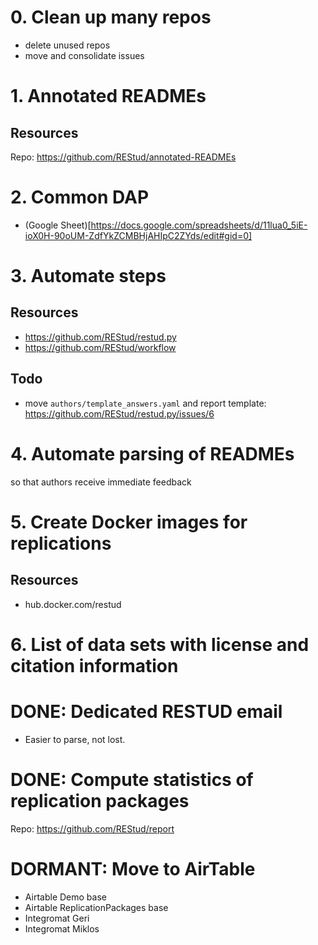 # 0. Clean up many repos
- delete unused repos
- move and consolidate issues

# 1. Annotated READMEs
## Resources
Repo: https://github.com/REStud/annotated-READMEs

# 2. Common DAP
- (Google Sheet)[https://docs.google.com/spreadsheets/d/11lua0_5iE-ioX0H-90oUM-ZdfYkZCMBHjAHIpC2ZYds/edit#gid=0]

# 3. Automate steps
## Resources
- https://github.com/REStud/restud.py
- https://github.com/REStud/workflow

## Todo
- move `authors/template_answers.yaml` and report template: https://github.com/REStud/restud.py/issues/6

# 4. Automate parsing of READMEs
so that authors receive immediate feedback

# 5. Create Docker images for replications
## Resources
- hub.docker.com/restud

# 6. List of data sets with license and citation information

# DONE: Dedicated RESTUD email
- Easier to parse, not lost.

# DONE: Compute statistics of replication packages
Repo: https://github.com/REStud/report

# DORMANT: Move to AirTable
- Airtable Demo base
- Airtable ReplicationPackages base
- Integromat Geri
- Integromat Miklos
